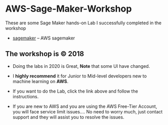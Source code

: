 # AWS-Sage-Maker-Workshop

These are some Sage Maker hands-on Lab I successfully completed in the workshop
* [sagemaker](https://sagemaker-workshop.com/) – AWS sagemaker
## The workshop is  &copy; 2018

* Doing the labs in 2020 is Great, **Note** that some UI have changed.
* I **highly recommend** it for Junior to Mid-level developers new to machine learning on **AWS**.

* If you want to do the Lab, click the link above and follow the instructions.
* If you are new to AWS and you are using the AWS Free-Tier Account, you will face service limit issues.... No need to worry much, just contact support and they will assist you to resolve the issues.
